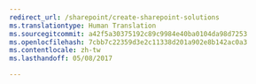 ```yaml
---
redirect_url: /sharepoint/create-sharepoint-solutions
ms.translationtype: Human Translation
ms.sourcegitcommit: a42f5a30375192c89c9984e40ba0104da98d7253
ms.openlocfilehash: 7cbb7c22359d3e2c11338d201a902e8b142ac0a3
ms.contentlocale: zh-tw
ms.lasthandoff: 05/08/2017

---
```



